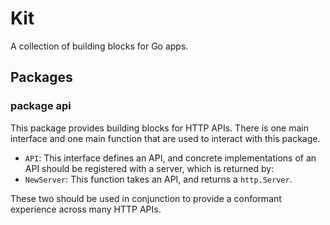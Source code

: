 # Kit

A collection of building blocks for Go apps.

## Packages

### package api

This package provides building blocks for HTTP APIs. There is one main interface and one main function that are used
to interact with this package.

- `API`: This interface defines an API, and concrete implementations of an API should be registered with a server, which is returned by:
- `NewServer`: This function takes an API, and returns a `http.Server`.

These two should be used in conjunction to provide a conformant experience across many HTTP APIs.
